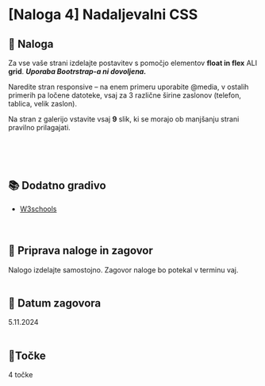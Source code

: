 # [Naloga 4] Nadaljevalni CSS

## 📑 Naloga 

Za vse vaše strani izdelajte postavitev s pomočjo elementov **float in flex** ALI **grid**. ***Uporaba Bootrstrap-a ni dovoljena.***

Naredite stran responsive – na enem primeru uporabite @media, v ostalih primerih pa ločene datoteke, vsaj za 3 različne širine zaslonov (telefon, tablica, velik zaslon). 

Na stran z galerijo vstavite vsaj **9** slik, ki se morajo ob manjšanju strani pravilno prilagajati. 

<br/><br/><br/>


## 📚 Dodatno gradivo
- [W3schools](https://www.w3schools.com/css/css_grid.asp) <br/><br/><br/>


## 📨 Priprava naloge in zagovor
Nalogo izdelajte samostojno. Zagovor naloge bo potekal v terminu vaj.<br/><br/>


## 📅 Datum zagovora
5.11.2024<br/><br/>


## 🎯Točke
4 točke
